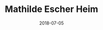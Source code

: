 ﻿---
title:          "Mathilde Escher Heim"
date:           "2018-07-05"
draft:          false
robotsExclude:  true
---
